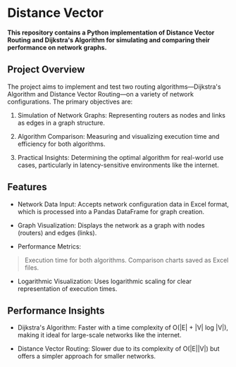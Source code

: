 # Distance Vector

**This repository contains a Python implementation of Distance Vector Routing and Dijkstra's Algorithm for simulating and comparing their performance on network graphs.**

##  Project Overview

The project aims to implement and test two routing algorithms—Dijkstra's Algorithm and Distance Vector Routing—on a variety of network configurations. The primary objectives are:

1. Simulation of Network Graphs: Representing routers as nodes and links as edges in a graph structure.

2. Algorithm Comparison: Measuring and visualizing execution time and efficiency for both algorithms.

3. Practical Insights: Determining the optimal algorithm for real-world use cases, particularly in latency-sensitive environments like the internet.

## Features

* Network Data Input: Accepts network configuration data in Excel format, which is processed into a Pandas DataFrame for graph creation.

* Graph Visualization: Displays the network as a graph with nodes (routers) and edges (links).

* Performance Metrics:

> Execution time for both algorithms.
> Comparison charts saved as Excel files.

* Logarithmic Visualization: Uses logarithmic scaling for clear representation of execution times.

## Performance Insights

+ Dijkstra's Algorithm: Faster with a time complexity of O(|E| + |V| log |V|), making it ideal for large-scale networks like the internet.

+ Distance Vector Routing: Slower due to its complexity of O(|E||V|) but offers a simpler approach for smaller networks.


